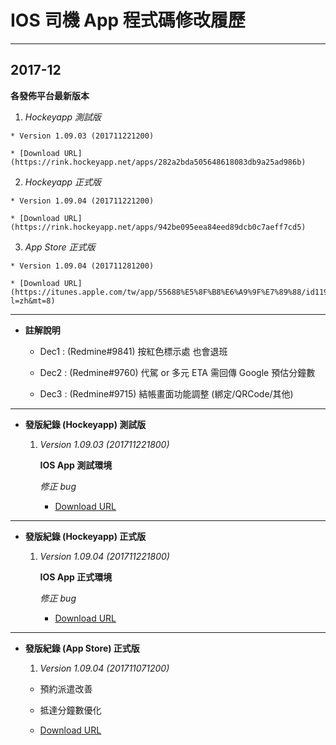 # IOS 司機 App 程式碼修改履歷

---
## 2017-12

**各發佈平台最新版本**

  1. _Hockeyapp 測試版_

    * Version 1.09.03 (201711221200)

    * [Download URL](https://rink.hockeyapp.net/apps/282a2bda505648618083db9a25ad986b)

  2. _Hockeyapp 正式版_

    * Version 1.09.04 (201711221200)

    * [Download URL](https://rink.hockeyapp.net/apps/942be095eea84eed89dcb0c7aeff7cd5)

  3. _App Store 正式版_

    * Version 1.09.04 (201711281200)

    * [Download URL](https://itunes.apple.com/tw/app/55688%E5%8F%B8%E6%A9%9F%E7%89%88/id1190486682?l=zh&mt=8)

---
* **註解說明**

  * Dec1 : (Redmine#9841) 按紅色標示處 也會退班

  * Dec2 : (Redmine#9760) 代駕 or 多元 ETA 需回傳 Google 預估分鐘數

  * Dec3 : (Redmine#9715) 結帳畫面功能調整 (綁定/QRCode/其他)

---
* **發版紀錄 (Hockeyapp) 測試版**

  1. *Version 1.09.03 (201711221800)*

      **IOS App 測試環境**

      _修正 bug_

      * [Download URL](https://rink.hockeyapp.net/apps/282a2bda505648618083db9a25ad986b/app_versions/37)

---
* **發版紀錄 (Hockeyapp) 正式版**

  1. *Version 1.09.04 (201711221800)*

      **IOS App 正式環境**

      _修正 bug_

      * [Download URL](https://rink.hockeyapp.net/apps/942be095eea84eed89dcb0c7aeff7cd5/app_versions/21)

---
* **發版紀錄 (App Store) 正式版**

  1. *Version 1.09.04 (201711071200)*  

    * 預約派遣改善

    * 抵達分鐘數優化

    * [Download URL](https://itunes.apple.com/tw/app/55688%E5%8F%B8%E6%A9%9F%E7%89%88/id1190486682?l=zh&mt=8)
